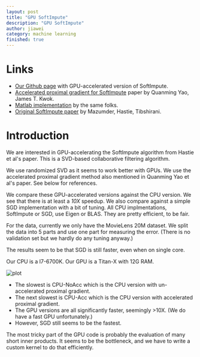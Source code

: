 ```yaml
---
layout: post
title: "GPU SoftImpute"
description: "GPU SoftImpute"
author: jiawei
category: machine learning
finished: true
---
```


# Links

* [Our Github page](https://github.com/tinkerstash/gpuimpute) with GPU-accelerated version of SoftImpute.
* [Accelerated proximal gradient for SoftImpute](https://arxiv.org/abs/1703.05487) paper by Quanming Yao, James T. Kwok.
* [Matlab implementation](https://github.com/quanmingyao/AIS-impute) by the same folks.
* [Original SoftImpute paper](https://web.stanford.edu/~hastie/Papers/mazumder10a.pdf) by Mazumder, Hastie, Tibshirani.


# Introduction

We are interested in GPU-accelerating the SoftImpute algorithm from Hastie et al's paper. This is a SVD-based collaborative filtering algorithm.

We use randomized SVD as it seems to work better with GPUs. We use the accelerated proximal gradient method also mentioned in Quanming Yao et al's paper. See below for references.

We compare these GPU-accelerated versions against the CPU version. We see that there is at least a *10X* speedup. We also compare against a simple SGD implementation with a bit of tuning. All CPU implmentations, SoftImpute or SGD, use Eigen or BLAS. They are pretty efficient, to be fair.

For the data, currently we only have the MovieLens 20M dataset. We split the data into 5 parts and use one part for measuring the error. (There is no validation set but we hardly do any tuning anyway.)

The results seem to be that SGD is still faster, even when on single core.

Our CPU is a I7-6700K. Our GPU is a Titan-X with 12G RAM.

![plot](https://github.com/tinkerstash/gpuimpute/blob/master/results/plot1.png?raw=true)

* The slowest is CPU-NoAcc which is the CPU version with un-accelerated proximal gradient.
* The next slowest is CPU-Acc which is the CPU version with accelerated proximal gradient.
* The GPU versions are all significantly faster, seemingly >10X. (We do have a fast GPU unfortunately.)
* However, SGD still seems to be the fastest.

The most tricky part of the GPU code is probably the evaluation of many short inner products. It seems to be the bottleneck, and we have to write a custom kernel to do that efficiently.
